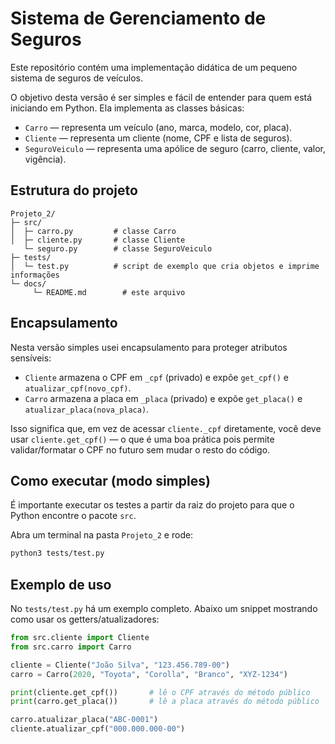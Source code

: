 
# Sistema de Gerenciamento de Seguros

Este repositório contém uma implementação didática de um pequeno sistema de seguros de veículos.

O objetivo desta versão é ser simples e fácil de entender para quem está iniciando em Python. Ela implementa as classes básicas:

- `Carro` — representa um veículo (ano, marca, modelo, cor, placa).
- `Cliente` — representa um cliente (nome, CPF e lista de seguros).
- `SeguroVeiculo` — representa uma apólice de seguro (carro, cliente, valor, vigência).

## Estrutura do projeto

```
Projeto_2/
├─ src/
│  ├─ carro.py         # classe Carro
│  ├─ cliente.py       # classe Cliente
   └─ seguro.py        # classe SeguroVeiculo
├─ tests/
│  └─ test.py          # script de exemplo que cria objetos e imprime informações
└─ docs/
	 └─ README.md        # este arquivo
```

## Encapsulamento

Nesta versão simples usei encapsulamento para proteger atributos sensíveis:

- `Cliente` armazena o CPF em `_cpf` (privado) e expõe `get_cpf()` e `atualizar_cpf(novo_cpf)`.
- `Carro` armazena a placa em `_placa` (privado) e expõe `get_placa()` e `atualizar_placa(nova_placa)`.

Isso significa que, em vez de acessar `cliente._cpf` diretamente, você deve usar `cliente.get_cpf()` — o que é uma boa prática pois permite validar/formatar o CPF no futuro sem mudar o resto do código.

## Como executar (modo simples)

É importante executar os testes a partir da raiz do projeto para que o Python encontre o pacote `src`.

Abra um terminal na pasta `Projeto_2` e rode:

```bash
python3 tests/test.py
```

## Exemplo de uso

No `tests/test.py` há um exemplo completo. Abaixo um snippet mostrando como usar os getters/atualizadores:

```python
from src.cliente import Cliente
from src.carro import Carro

cliente = Cliente("João Silva", "123.456.789-00")
carro = Carro(2020, "Toyota", "Corolla", "Branco", "XYZ-1234")

print(cliente.get_cpf())       # lê o CPF através do método público
print(carro.get_placa())       # lê a placa através do método público

carro.atualizar_placa("ABC-0001")
cliente.atualizar_cpf("000.000.000-00")
```

